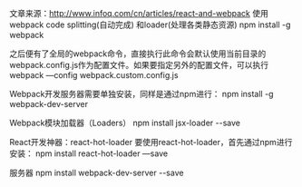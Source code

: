 文章来源：http://www.infoq.com/cn/articles/react-and-webpack
使用webpack       code splitting(自动完成) 和loader(处理各类静态资源)
npm install -g webpack

之后便有了全局的webpack命令，直接执行此命令会默认使用当前目录的webpack.config.js作为配置文件。如果要指定另外的配置文件，可以执行
webpack —config webpack.custom.config.js

Webpack开发服务器需要单独安装，同样是通过npm进行：
npm install -g webpack-dev-server

Webpack模块加载器（Loaders）
npm install jsx-loader --save

React开发神器：react-hot-loader
要使用react-hot-loader，首先通过npm进行安装：
npm install react-hot-loader —save

服务器
npm install webpack-dev-server --save


